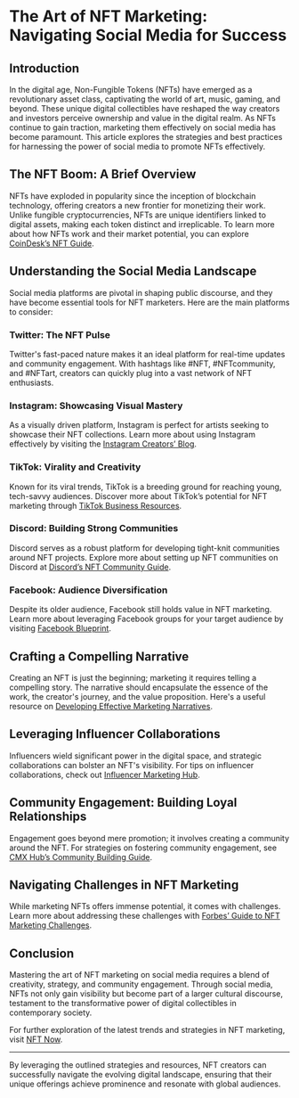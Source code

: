 # The Art of NFT Marketing: Navigating Social Media for Success

## Introduction

In the digital age, Non-Fungible Tokens (NFTs) have emerged as a revolutionary asset class, captivating the world of art, music, gaming, and beyond. These unique digital collectibles have reshaped the way creators and investors perceive ownership and value in the digital realm. As NFTs continue to gain traction, marketing them effectively on social media has become paramount. This article explores the strategies and best practices for harnessing the power of social media to promote NFTs effectively.

## The NFT Boom: A Brief Overview

NFTs have exploded in popularity since the inception of blockchain technology, offering creators a new frontier for monetizing their work. Unlike fungible cryptocurrencies, NFTs are unique identifiers linked to digital assets, making each token distinct and irreplicable. To learn more about how NFTs work and their market potential, you can explore [CoinDesk’s NFT Guide](https://www.coindesk.com/learn/what-are-nfts-non-fungible-tokens).

## Understanding the Social Media Landscape

Social media platforms are pivotal in shaping public discourse, and they have become essential tools for NFT marketers. Here are the main platforms to consider:

### Twitter: The NFT Pulse

Twitter's fast-paced nature makes it an ideal platform for real-time updates and community engagement. With hashtags like #NFT, #NFTcommunity, and #NFTart, creators can quickly plug into a vast network of NFT enthusiasts.

### Instagram: Showcasing Visual Mastery

As a visually driven platform, Instagram is perfect for artists seeking to showcase their NFT collections. Learn more about using Instagram effectively by visiting the [Instagram Creators’ Blog](https://creators.instagram.com/).

### TikTok: Virality and Creativity

Known for its viral trends, TikTok is a breeding ground for reaching young, tech-savvy audiences. Discover more about TikTok’s potential for NFT marketing through [TikTok Business Resources](https://www.tiktok.com/business/en).

### Discord: Building Strong Communities

Discord serves as a robust platform for developing tight-knit communities around NFT projects. Explore more about setting up NFT communities on Discord at [Discord’s NFT Community Guide](https://support.discord.com/hc/en-us/articles/4408123153175-Building-a-Discord-community-for-your-NFT-project).

### Facebook: Audience Diversification

Despite its older audience, Facebook still holds value in NFT marketing. Learn more about leveraging Facebook groups for your target audience by visiting [Facebook Blueprint](https://www.facebookblueprint.com/).

## Crafting a Compelling Narrative

Creating an NFT is just the beginning; marketing it requires telling a compelling story. The narrative should encapsulate the essence of the work, the creator's journey, and the value proposition. Here's a useful resource on [Developing Effective Marketing Narratives](https://hbr.org/2020/03/how-to-sell-on-social-media).

## Leveraging Influencer Collaborations

Influencers wield significant power in the digital space, and strategic collaborations can bolster an NFT's visibility. For tips on influencer collaborations, check out [Influencer Marketing Hub](https://influencermarketinghub.com/).

## Community Engagement: Building Loyal Relationships

Engagement goes beyond mere promotion; it involves creating a community around the NFT. For strategies on fostering community engagement, see [CMX Hub’s Community Building Guide](https://cmxhub.com/community-building-strategies-tips/).

## Navigating Challenges in NFT Marketing

While marketing NFTs offers immense potential, it comes with challenges. Learn more about addressing these challenges with [Forbes’ Guide to NFT Marketing Challenges](https://www.forbes.com/sites/bernardmarr/2021/04/30/10-nft-marketing-challenges-and-how-to-overcome-them/?sh=535d8d422678).

## Conclusion

Mastering the art of NFT marketing on social media requires a blend of creativity, strategy, and community engagement. Through social media, NFTs not only gain visibility but become part of a larger cultural discourse, testament to the transformative power of digital collectibles in contemporary society. 

For further exploration of the latest trends and strategies in NFT marketing, visit [NFT Now](https://nftnow.com/). 

--- 

By leveraging the outlined strategies and resources, NFT creators can successfully navigate the evolving digital landscape, ensuring that their unique offerings achieve prominence and resonate with global audiences.